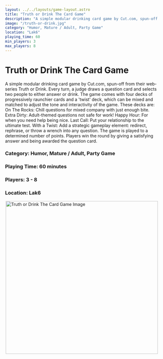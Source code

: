 ```yaml
---
layout: ../../layouts/game-layout.astro
title: "Truth or Drink The Card Game"
description: "A simple modular drinking card game by Cut.com, spun-off from their web-series Truth or Drink."
image: "/truth-or-drink.jpg"
category: "Humor, Mature / Adult, Party Game"
location: "Lak6"
playing_time: 60
min_players: 3
max_players: 8
---
```

# Truth or Drink The Card Game

A simple modular drinking card game by Cut.com, spun-off from their web-series Truth or Drink. Every turn, a judge draws a question card and selects two people to either answer or drink.  The game comes with four decks of progressively raunchier cards and a 'twist' deck, which can be mixed and matched to adjust the tone and interactivity of the game.  These decks are:  On The Rocks: Chill questions for mixed company with just enough bite.  Extra Dirty: Adult-themed questions not safe for work! Happy Hour: For when you need help being nice. Last Call: Put your relationship to the ultimate test. With a Twist: Add a strategic gameplay element: redirect, rephrase, or throw a wrench into any question.  The game is played to a determined number of points.  Players win the round by giving a satisfying answer and being awarded the question card.  

### Category: Humor, Mature / Adult, Party Game

### Playing Time: 60 minutes

### Players: 3 - 8

### Location: Lak6

<img src="/truth-or-drink.jpg" alt="Truth or Drink The Card Game Image" width="500" style="display: block; margin: 0 auto">

    